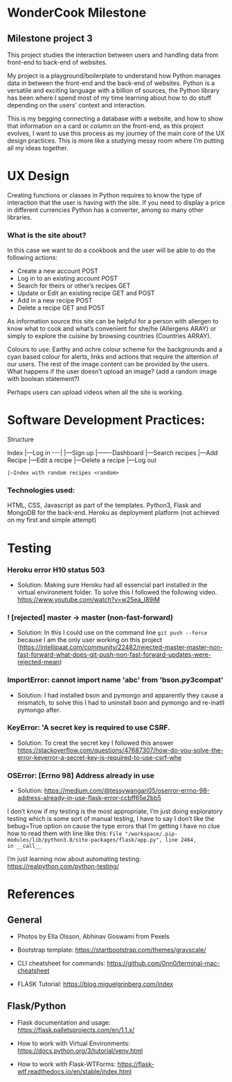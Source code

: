 # WonderCook Milestone
## Milestone project 3
This project studies the interaction between users and handling data from front-end to back-end of websites.

My project is a playground/boilerplate to understand how Python manages data in between the front-end and the back-end of websites. Python is a versatile and exciting language with a billion of sources, the Python library has been where I spend most of my time learning about how to do stuff depending on the users’ context and interaction.

This is my begging connecting a database with a website, and how to show that information on a card or column on the front-end, as this project evolves, I want to use this process as my journey of the main core of the UX design practices. This is more like a studying messy room where I’m putting all my ideas together.

# UX Design

Creating functions or classes in Python requires to know the type of interaction that the user is having with the site. If you need to display a price in different currencies Python has a converter, among so many other libraries.

### What is the site about?
In this case we want to do a cookbook and the user will be able to do the following actions:

* Create a new account POST
* Log in to an existing account POST
* Search for theirs or other’s recipes GET
* Update or Edit an existing recipe GET and POST
* Add in a new recipe POST
* Delete a recipe GET and POST

As information source this site can be helpful for a person with allergen to know what to cook and what’s convenient for she/he (Allergens ARAY) or simply to explore the cuisine by browsing countries (Countries ARRAY).

Colours to use: Earthy and ochre colour scheme for the backgrounds and a cyan based colour for alerts, links and actions that require the attention of our users. The rest of the image content can be provided by the users. What happens if the user doesn’t upload an image? (add a random image with boolean statement?)

Perhaps users can upload videos when all the site is working.

# Software Development Practices:

Structure

Index
	|—Log in
		    ---| <user> <session>
	|—Sign up
		|——-Dashboard
			|—Search recipes <recipe>
			|—Add Recipe
			|—Edit a recipe
			|—Delete a recipe
			|—Log out <session>

	|—Index with random recipes <random>

### Technologies used:
HTML, CSS, Javascript as part of the templates.
Python3, Flask and MongoDB for the back-end.
Heroku as deployment platform (not achieved on my first and simple attempt)

# Testing

### Heroku error H10 status 503
* Solution: Making sure Heroku had all essencial part installed in the virtual environment folder. To solve this I followed the following video. https://www.youtube.com/watch?v=w25ea_I89iM

### ! [rejected]        master -> master (non-fast-forward)
* Solution: In this I could use on the command line `git push --force` because I am the only user working on this project (https://intellipaat.com/community/22482/rejected-master-master-non-fast-forward-what-does-git-push-non-fast-forward-updates-were-rejected-mean)

### ImportError: cannot import name 'abc' from 'bson.py3compat'
* Solution: I had installed bson and pymongo and apparently they cause a mismatch, to solve this I had to uninstall bson and pymongo and re-inatll pymongo after. 

### KeyError: 'A secret key is required to use CSRF.
* Solution: To creat the secret key I followed this answer https://stackoverflow.com/questions/47687307/how-do-you-solve-the-error-keyerror-a-secret-key-is-required-to-use-csrf-whe

### OSError: [Errno 98] Address already in use
* Solution: https://medium.com/@tessywangari05/oserror-errno-98-address-already-in-use-flask-error-ccbff65e2bb5

I don’t know if my testing is the most appropriate, I’m just doing exploratory testing which is some sort of manual testing, I have to say I don’t like the bebug=True option on cause the type errors that I’m getting I have no clue how to read them with line like this:
``` File "/workspace/.pip-modules/lib/python3.8/site-packages/flask/app.py", line 2464, in __call__ ```


I’m just learning now about automating testing:
https://realpython.com/python-testing/


# References

## General 
* Photos by Ella Olsson, Abhinav Goswami from Pexels

* Bootstrap template: https://startbootstrap.com/themes/grayscale/

* CLI cheatsheet for commands: https://github.com/0nn0/terminal-mac-cheatsheet

* FLASK Tutorial: https://blog.miguelgrinberg.com/index

## Flask/Python

* Flask documentation and usage: https://flask.palletsprojects.com/en/1.1.x/

* How to work with Virtual Environments: https://docs.python.org/3/tutorial/venv.html

* How to work with Flask-WTForms: https://flask-wtf.readthedocs.io/en/stable/index.html